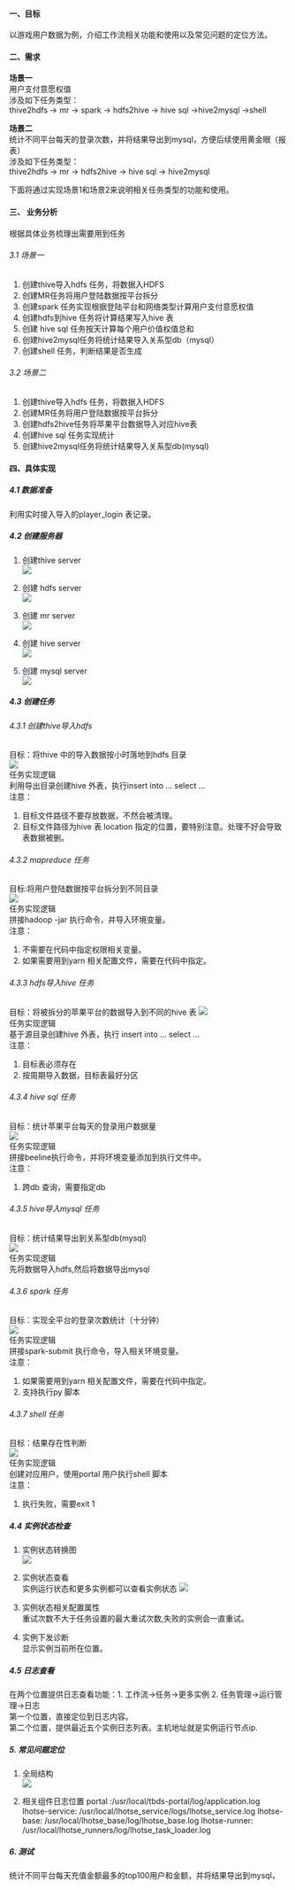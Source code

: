 #### 一、目标
以游戏用户数据为例，介绍工作流相关功能和使用以及常见问题的定位方法。  

#### 二、需求 
**场景一**  
用户支付意愿权值  
涉及如下任务类型：  
thive2hdfs  -> mr -> spark  -> hdfs2hive -> hive sql ->hive2mysql  ->shell 

**场景二**  
统计不同平台每天的登录次数，并将结果导出到mysql，方便后续使用黄金眼（报表）  
涉及如下任务类型：  
thive2hdfs  -> mr -> hdfs2hive  -> hive sql -> hive2mysql 

		
下面将通过实现场景1和场景2来说明相关任务类型的功能和使用。  

#### 三、 业务分析
根据具体业务梳理出需要用到任务
###### 3.1 场景一
1. 创建thive导入hdfs 任务，将数据入HDFS  
2. 创建MR任务将用户登陆数据按平台拆分  
3. 创建spark 任务实现根据登陆平台和网络类型计算用户支付意愿权值  
4. 创建hdfs到hive 任务将计算结果写入hive 表
5. 创建 hive sql 任务按天计算每个用户价值权值总和
6. 创建hive2mysql任务将统计结果导入关系型db（mysql）
7. 创建shell 任务，判断结果是否生成

###### 3.2 场景二
1. 创建thive导入hdfs 任务，将数据入HDFS
2. 创建MR任务将用户登陆数据按平台拆分
3. 创建hdfs2hive任务将苹果平台数据导入对应hive表
4. 创建hive sql 任务实现统计
5. 创建hive2mysql任务将统计结果导入关系型db(mysql)

#### 四、具体实现
##### 4.1 数据准备
利用实时接入导入的player_login 表记录。

##### 4.2 创建服务器
1. 创建thive server  
![](../images/prepare_server1.png)

2. 创建 hdfs server  
![](../images/prepare_server2.png)

3. 创建 mr server  
![](../images/prepare_server3.png)

3. 创建 hive server  
![](../images/prepare_server4.png)

4. 创建 mysql server  
![](../images/prepare_server_mysql.png)

##### 4.3 创建任务
###### 4.3.1 创建thive导入hdfs  
目标：将thive 中的导入数据按小时落地到hdfs 目录  
![](../images/prepare_task1.png)  
任务实现逻辑  
利用导出目录创建hive 外表，执行insert into ... select ...   
注意：  
1. 目标文件路径不要存放数据，不然会被清理。  
2. 目标文件路径为hive 表 location 指定的位置，要特别注意。处理不好会导致表数据被删。

###### 4.3.2 mapreduce 任务
目标:将用户登陆数据按平台拆分到不同目录  
![](../images/prepare_task_mr.png)   
任务实现逻辑   
拼接hadoop -jar 执行命令，并导入环境变量。  
注意：  
1. 不需要在代码中指定权限相关变量。  
2. 如果需要用到yarn 相关配置文件，需要在代码中指定。  

###### 4.3.3 hdfs导入hive 任务
目标：将被拆分的苹果平台的数据导入到不同的hive 表
![](../images/prepare_task_hdfs2hive.png)   
任务实现逻辑   
基于源目录创建hive 外表，执行 insert into ... select ...   
注意：  
1. 目标表必须存在
2. 按周期导入数据，目标表最好分区

###### 4.3.4 hive sql 任务
目标：统计苹果平台每天的登录用户数据量   
![](../images/prepare_task_hivesql.png)   
任务实现逻辑   
拼接beeline执行命令，并将环境变量添加到执行文件中。  
注意：  
1. 跨db 查询，需要指定db  

###### 4.3.5 hive导入mysql 任务
目标：统计结果导出到关系型db(mysql)  
![](../images/prepare_task_hive2mysql.png)   
任务实现逻辑   
先将数据导入hdfs,然后将数据导出mysql     

###### 4.3.6 spark 任务
目标：实现全平台的登录次数统计（十分钟）  
![](../images/prepare_task_spark.png)   
任务实现逻辑   
拼接spark-submit 执行命令，导入相关环境变量。  
注意：  
1. 如果需要用到yarn 相关配置文件，需要在代码中指定。  
2. 支持执行py 脚本

###### 4.3.7 shell 任务
目标：结果存在性判断  
![](../images/prepare_task_shell.png)   
任务实现逻辑   
创建对应用户，使用portal 用户执行shell 脚本    
注意：  
1. 执行失败，需要exit 1

##### 4.4 实例状态检查
1. 实例状态转换图  
![](../images/prepare_state.png)

2. 实例状态查看  
实例运行状态和更多实例都可以查看实例状态
![](../images/prepare_state1.png)
3. 实例状态相关配置属性  
重试次数不大于任务设置的最大重试次数,失败的实例会一直重试。  
4. 实例下发诊断  
显示实例当前所在位置。  

##### 4.5 日志查看
在两个位置提供日志查看功能：1. 工作流->任务->更多实例 2. 任务管理->运行管理->日志  
第一个位置，直接定位到日志内容。  
第二个位置，提供最近五个实例日志列表。主机地址就是实例运行节点ip.  

##### 5. 常见问题定位
1. 全局结构  
![](../images/prepare_all.png)

2. 相关组件日志位置
portal :/usr/local/tbds-portal/log/application.log
lhotse-service: /usr/local/lhotse_service/logs/lhotse_service.log
lhotse-base: /usr/local/lhotse_base/log/lhotse_base.log
lhotse-runner: /usr/local/lhotse_runners/log/lhotse_task_loader.log

##### 6. 测试
统计不同平台每天充值金额最多的top100用户和金额，并将结果导出到mysql，
